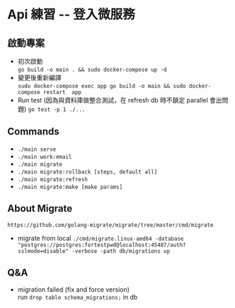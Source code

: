# Api 練習 -- 登入微服務
## 啟動專案
* 初次啟動  
`go build -o main . && sudo docker-compose up -d`
* 變更後重新編譯  
`sudo docker-compose exec app go build -o main && sudo docker-compose restart  app`
* Run test (因為與資料庫做整合測試，在 refresh db 時不鎖定 parallel 會出問題)
`go test -p 1 ./...`

## Commands
* `./main serve`
* `./main work:email`
* `./main migrate`
* `./main migrate:rollback [steps, default all]` 
* `./main migrate:refresh`
* `./main migrate:make [make params]`

## About Migrate  
`https://github.com/golang-migrate/migrate/tree/master/cmd/migrate`
* migrate from local 
`./cmd/migrate.linux-amd64 -database "postgres://postgres:fortestpwd@localhost:45487/auth?sslmode=disable" -verbose -path db/migrations up`

## Q&A

* migration failed (fix and force version)  
run  `drop table schema_migrations;` in db
